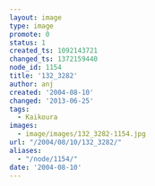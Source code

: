 ```yaml
---
layout: image
type: image
promote: 0
status: 1
created_ts: 1092143721
changed_ts: 1372159440
node_id: 1154
title: '132_3282'
author: anj
created: '2004-08-10'
changed: '2013-06-25'
tags:
  - Kaikoura
images:
  - image/images/132_3282-1154.jpg
url: "/2004/08/10/132_3282/"
aliases:
  - "/node/1154/"
date: '2004-08-10'
---
```


